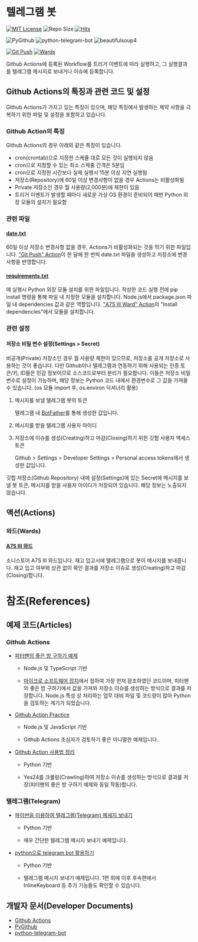 # 텔레그램 봇

[![MIT License](https://img.shields.io/github/license/mson0129/telegram_bot)](https://www.mit.edu/~amini/LICENSE.md)
![Repo Size](https://img.shields.io/github/repo-size/mson0129/telegram_bot)
[![Hits](https://hits.seeyoufarm.com/api/count/incr/badge.svg?url=https%3A%2F%2Fgithub.com%2Fmson0129%2Ftelegram_bot&count_bg=%2379C83D&title_bg=%23555555&icon=&icon_color=%23E7E7E7&title=hits&edge_flat=false)](https://hits.seeyoufarm.com)

![PyGithub](https://img.shields.io/badge/PyGithub-v1.51-blue)
![python-telegram-bot](https://img.shields.io/badge/python--telegram--bot-v13.1-blue)
![beautifulsoup4](https://img.shields.io/badge/beautifulsoup4-v4.9.3-blue)

[![Git Push](https://github.com/mson0129/telegram_bot/workflows/Git%20Push/badge.svg?event=schedule "Github Actions")](https://github.com/mson0129/telegram_bot/actions)
[![Wards](https://github.com/mson0129/telegram_bot/workflows/A7S%20III%20Wards/badge.svg?event=schedule "Github Actions")](https://github.com/mson0129/telegram_bot/actions)

Github Actions에 등록된 Workflow를 트리거 이벤트에 따라 실행하고, 그 실행결과를 텔레그램 메시지로 보내거나 이슈에 등록합니다.

## Github Actions의 특징과 관련 코드 및 설정
Github Actions가 가지고 있는 특징이 있으며, 해당 특징에서 발생하는 제약 사항을 극복하기 위한 파일 및 설정을 포함하고 있습니다.

### Github Action의 특징
Github Actions의 경우 아래와 같은 특징이 있습니다.
* cron(crontab)으로 지정한 스케쥴 대로 모든 것이 실행되지 않음
* cron으로 지정할 수 있는 최소 스케줄 간격은 5분임
* cron으로 지정한 시간보다 실제 실행시 15분 이상 지연 실행됨
* 저장소(Repository)에 60일 이상 변경사항이 없을 경우 Actions는 비활성화됨
* Private 저장소인 경우 월 사용량(2,000분)에 제한이 있음
* 트리거 이벤트가 발생할 때마다 새로운 가상 OS 환경이 준비되어 매번 Python 외장 모듈의 설치가 필요함

### 관련 파일
#### [date.txt](https://github.com/mson0129/telegram_bot/blob/main/date.txt)
60일 이상 저장소 변경사항 없을 경우, Actions가 비활성화되는 것을 막기 위한 파일입니다.
["Git Push" Action](https://github.com/mson0129/telegram_bot/blob/main/.github/workflows/gitpush.yml)이 한 달에 한 번씩 date.txt 파일을 생성하고 저장소에 변경사항을 반영합니다.

#### [requirements.txt](https://github.com/mson0129/telegram_bot/blob/main/requirements.txt)
매 실행시 Python 외장 모듈 설치를 위한 파일입니다.
작성한 코드 실행 전에 pip install 명령을 통해 파일 내 지정한 모듈을 설치합니다.
Node.js에서 package.json 파일 내 dependencies 값과 같은 역할입니다.
["A7S III Ward" Action](https://github.com/mson0129/telegram_bot/blob/main/.github/workflows/ward_a7s3.yml)의 "Install dependencies"에서 모듈을 설치합니다.

### 관련 설정
#### 저장소 비밀 변수 설정(Settings > Secret)
비공개(Private) 저장소인 경우 월 사용량 제한이 있으므로, 저장소를 공개 저장소로 사용하는 것이 좋습니다.
다만 Github이나 텔레그램과 연동하기 위해 사용되는 인증 토큰/키, ID들은 민감 정보이므로 소스코드로부터 분리가 필요합니다.
이들은 저장소 비밀 변수로 설정이 가능하며, 해당 정보는 Python 코드 내에서 환경변수로 그 값을 가져올 수 있습니다.
(os 모듈 import 후, os.environ 딕셔너리 활용)

1. 메시지를 보낼 텔레그램 봇의 토큰

    텔레그램 내 [BotFather](t.me/BotFather)를 통해 생성한 값입니다.

2. 메시지를 받을 텔레그램 사용자 아이디
3. 저장소에 이슈를 생성(Creating)하고 마감(Closing)하기 위한 깃험 사용자 액세스 토큰

    Github > Settings > Developer Settings > Personal access tokens에서 생성한 값입니다.

깃헙 저장소(Github Repository) 내에 설정(Settings)에 있는 Secret에 메시지를 보낼 봇 토큰, 메시지를 받을 사용자 아이디가 저장되어 있습니다.
해당 정보는 노출되지 않습니다.

## 액션(Actions)
### 와드(Wards)
#### [A7S III 와드](https://github.com/mson0129/telegram_bot/blob/main/wards/a7s3.py)

소니스토어 A7S III 와드입니다. 재고 입고시에 텔레그램으로 봇이 메시지를 보내줍니다. 재고 입고 여부와 상관 없이 확인 결과를 저장소 이슈로 생성(Creating)하고 마감(Closing)합니다.

# 참조(References)
## 예제 코드(Articles)
### Github Actions
* [피터팬의 좋은 방 구하기 예제](https://github.com/heejongahn/tinkerbell-template)

    * Node.js 및 TypeScript 기반

    * [마이크로 소프트웨어 잡지](https://www.imaso.co.kr/archives/5649)에서 접하여 가장 먼처 잠조하였던 코드이며, 피터팬의 좋은 방 구하기에서 값을 가져와 저장소 이슈를 생성하는 방식으로 결과를 저장합니다. Node.js 특성 상 처리하는 업무 대비 파일 및 코드량이 많아 Python을 검토하는 계기가 되었습니다.

* [Github Action Practice](https://github.com/jonnung/github-action-practice)

    * Node.js 및 JavaScript 기반

    * Github Actions 초심자가 검토하기 좋은 미니멀한 예제입니다.

* [Github Action 사용법 정리](https://zzsza.github.io/development/2020/06/06/github-action/)

    * Python 기반

    * Yes24를 크롤링(Crawling)하여 저장소 이슈를 생성하는 방식으로 결과를 저장(피터팬의 좋은 방 구하기 예제와 동일 작동)합니다.

### 텔레그램(Telegram)

* [파이썬을 이용하여 텔레그램(Telegram) 메세지 보내기](https://pydole.tistory.com/entry/Python-%ED%8C%8C%EC%9D%B4%EC%8D%AC%EC%9D%84-%EC%9D%B4%EC%9A%A9%ED%95%98%EC%97%AC-%ED%85%94%EB%A0%88%EA%B7%B8%EB%9E%A8Telegram-%EB%A9%94%EC%84%B8%EC%A7%80-%EB%B3%B4%EB%82%B4%EA%B8%B0)

    * Python 기반
    
    * 매우 간단한 텔레그렘 메시지 보내기 예제입니다.

* [python으로 telegram bot 활용하기](https://blog.psangwoo.com/coding/2016/12/08/python-telegram-bot-1.html)

    * Python 기반
    
    * 텔레그램 메시지 보내기 예제입니다. 1편 외에 이후 후속편에서 InlineKeyboard 등 추가 기능들도 확인할 수 있습니다.

## 개발자 문서(Developer Documents)
* [Github Actions](https://docs.github.com/en/free-pro-team@latest/actions)
* [PyGithub](https://pygithub.readthedocs.io)
* [python-telegram-bot](https://python-telegram-bot.readthedocs.io)

